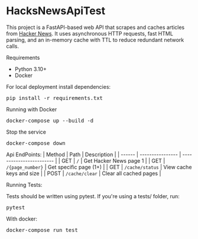 # HacksNewsApiTest
This project is a FastAPI-based web API that scrapes and caches articles from [Hacker News](https://news.ycombinator.com/). It uses asynchronous HTTP requests, fast HTML parsing, and an in-memory cache with TTL to reduce redundant network calls.

Requirements
- Python 3.10+
- Docker

For local deployment install dependencies:
<pre>pip install -r requirements.txt</pre>

Running with Docker
<pre>docker-compose up --build -d</pre>

Stop the service
<pre>docker-compose down</pre>

Api EndPoints:
| Method | Path             | Description              |
| ------ | ---------------- | ------------------------ |
| GET    | `/`              | Get Hacker News page 1   |
| GET    | `/{page_number}` | Get specific page (1+)   |
| GET    | `/cache/status`  | View cache keys and size |
| POST   | `/cache/clear`   | Clear all cached pages   |

Running Tests:

Tests should be written using pytest. If you're using a tests/ folder, run:
<pre>pytest</pre>

With docker:

<pre>docker-compose run test</pre>
 